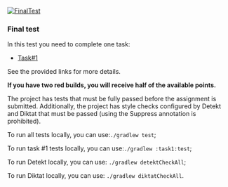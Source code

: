 [![FinalTest](https://github.com/Belosnegova/Programming-in-Kotlin-test-final/actions/workflows/FinalTest.yml/badge.svg)](https://github.com/Belosnegova/Programming-in-Kotlin-test-final/actions/workflows/FinalTest.yml)

### Final test

In this test you need to complete one task:
- [Task#1](./task1/README.md)

See the provided links for more details.

**If you have two red builds, you will receive half of the available points.**

The project has tests that must be fully passed before the assignment is submitted. Additionally, the project has style checks configured by Detekt and Diktat that must be passed (using the Suppress annotation is prohibited).

To run all tests locally, you can use:`./gradlew test`;

To run task #1 tests locally, you can use:`./gradlew :task1:test`;

To run Detekt locally, you can use: `./gradlew detektCheckAll`;

To run Diktat locally, you can use: `./gradlew diktatCheckAll`.
